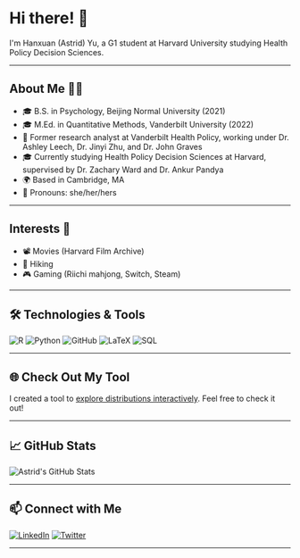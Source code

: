 # Hi there! 👋

I'm Hanxuan (Astrid) Yu, a G1 student at Harvard University studying Health Policy Decision Sciences. 

---

## About Me 🧑‍💻

- 🎓 B.S. in Psychology, Beijing Normal University (2021)
- 🎓 M.Ed. in Quantitative Methods, Vanderbilt University (2022)
- 🏢 Former research analyst at Vanderbilt Health Policy, working under Dr. Ashley Leech, Dr. Jinyi Zhu, and Dr. John Graves
- 🎓 Currently studying Health Policy Decision Sciences at Harvard, supervised by Dr. Zachary Ward and Dr. Ankur Pandya
- 🌍 Based in Cambridge, MA
- 👩 Pronouns: she/her/hers

---

## Interests 🌟

- 📽️ Movies (Harvard Film Archive)
- 🥾 Hiking
- 🎮 Gaming (Riichi mahjong, Switch, Steam)

---

## 🛠️ Technologies & Tools

![R](https://img.shields.io/badge/-R-276DC3?style=flat&logo=r&logoColor=white)
![Python](https://img.shields.io/badge/-Python-3776AB?style=flat&logo=python&logoColor=white)
![GitHub](https://img.shields.io/badge/-GitHub-181717?style=flat&logo=github&logoColor=white)
![LaTeX](https://img.shields.io/badge/-LaTeX-008080?style=flat&logo=latex&logoColor=white)
![SQL](https://img.shields.io/badge/-SQL-4479A1?style=flat&logo=sql&logoColor=white)

---

## 🌐 Check Out My Tool

I created a tool to [explore distributions interactively](http://yuhanxuan.shinyapps.io/shiny4dist). Feel free to check it out!

---

## 📈 GitHub Stats

![Astrid's GitHub Stats](https://github-readme-stats.vercel.app/api?username=phos2000&show_icons=true&theme=radical)

---

## 📫 Connect with Me

[![LinkedIn](https://img.shields.io/badge/-LinkedIn-0A66C2?style=flat&logo=linkedin&logoColor=white)](https://www.linkedin.com/in/hanxuan-yu)
[![Twitter](https://img.shields.io/badge/-Twitter-1DA1F2?style=flat&logo=twitter&logoColor=white)](https://x.com/hanxuan_yu)

---
